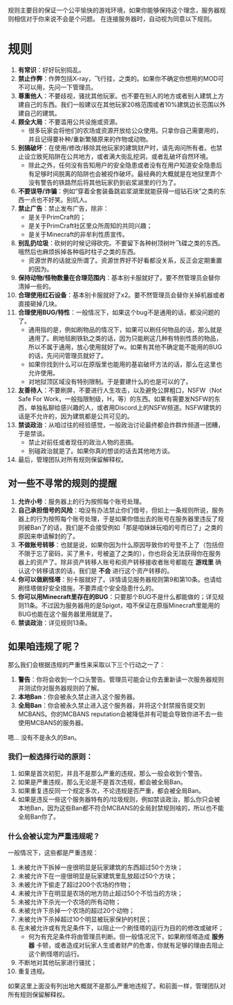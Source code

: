 规则主要目的保证一个公平愉快的游戏环境，如果你能够保持这个理念，服务器规则相信对于你来说不会是个问题。
在连接服务器时，自动视为同意以下规则。

# 规则
1. **有常识**：好好玩别捣乱。
2. **禁止作弊**：作弊包括X-ray，飞行挂，之类的。如果你不确定你想用的MOD可不可以用，先问一下管理员。
3. **尊重他人**：不要歧视，骚扰其他玩家。也不要在别人的地方或者别人建筑上方建自己的东西。我们一般建议在其他玩家20格范围或者10%建筑边长范围以外建自己的建筑。
4. **顾全大局**：不要滥用公共设施或资源。
    - 很多玩家会将他们的农场或资源开放给公众使用。只拿你自己需要用的，并且记得要补种/重新繁殖原来的作物或动物。
5. **别搞破坏**：在使用/修改/移除其他玩家的建筑财产时，请先询问所有者。也禁止设立致死陷阱在公共地方，或者满大街乱挖洞，或者乱破坏自然环境。
    - 除此之外，任何没有告知用户的安全隐患或者没有在用户知道安全隐患后有足够时间脱离的陷阱也会被视作破坏。最经典的大概就是在地狱里弄个没有警告的铁路然后将其他玩家扔到岩浆湖里的行为了。
6. **不要误导/诈骗**：例如“穿着全套装备跳岩浆湖里就能获得一组钻石块”之类的东西一点也不好笑。别坑人。
7. **禁止广告**：禁止发布广告，除非：
    - 是关于PrimCraft的；
    - 是关于PrimCraft社区里众所周知的共同兴趣；
    - 是关于Minecraft的非牟利性质宣传。
8. **别乱扔垃圾**：砍树的时候记得砍完。不要留下各种树顶树叶飞碟之类的东西。哦然后也麻烦拆掉各种临时柱子之类的东西。
    - 资源世界的话就没所谓了。资源世界好不好看都没关系，反正会定期重置的因为。
9. **保持动物/怪物数量在合理范围内**：基本别卡服就好了。要不然管理员会替你清掉一些的。
10. **合理使用红石设备**：基本别卡服就好了x2。要不然管理员会替你关掉机器或者直接砸掉几块。
11. **合理使用BUG/特性**：一般情况下，如果这个bug不是通用的话，都没问题的了。
    - 通用指的是，例如刷物品的情况下，如果可以刷任何物品的话，那么就是通用了。刷地毯刷铁轨之类的话，因为只能刷这几种有特别性质的物品，所以不属于通用，放心使用就好了w。如果有其他不确定能不能用的BUG的话，先问问管理员就好了。
    - 如果你找到什么可以在原版里也能用的基岩破坏方法的话，那么在这里也允许使用。
    - 对地狱顶区域没有特别限制。于是要建什么的也是可以的了。
12. **友善待人**：不要刷屏，不要进行人生攻击，以及避免公屏粗口，NSFW（Not Safe For Work，一般指限制级，H，等）的东西。如果有需要发NSFW的东西，单独私聊给感兴趣的人，或者用Discord上的NSFW频道。NSFW建筑的话是不允许的，因为建筑都是公共可见的。
13. **禁谈政治**：从咱过往的经验感觉，一般政治讨论最终都会炸群炸频道一团糟，于是禁谈。
    - 禁止对前任或者现任的政治人物的恶搞。
    - 别碰政治就是了。如果你真的想谈的话去其他地方谈。
14. 最后，管理团队对所有规则保留解释权。

## 对一些不寻常的规则的提醒
1. **允许小号**：服务器上的行为按照每个账号处理。
2. **自己承担借号的风险**：咱没有办法禁止你们借号，但如上一条规则所说，服务器上的行为按照每个账号处理，于是如果你借出去的账号在服务器里违反了规则被Ban了的话，我们是不会接受例如「那是咱妹妹玩咱的号而已了」之类的原因来申请解封的了。
3. **不做账号转移**：也就是说，如果你因为什么原因导致你的号登不上了（包括但不限于忘了密码，买了黑卡，号被盗了之类的），你也将会无法获得你在服务器上的资产了。除非资产转移人账号和资产转移接收者账号都能在 **游戏里** 确认这个转移请求的话，我们是 **不会** 进行这个资产转移的。
4. **你可以做刷怪塔**：别卡服就好了。详情请见服务器规则第9和第10条。也请给刷怪塔做好安全措施，不要弄成个安全隐患什么的。
5. **你可以用Minecraft里存在的BUG**：只要那个BUG不是什么都能做的；详见规则11条。不过因为服务器用的是Spigot，咱不保证在原版Minecraft里能用的BUG也能在这个服务器里用就是了。
6. **禁谈政治**：详见规则13条。

## 如果咱违规了呢？

那么我们会根据违规的严重性来采取以下三个行动之一了：
1. **警告**：你将会收到一个口头警告。管理员可能会让你去重新读一次服务器规则并测试你对服务器规则的了解。
2. **本地Ban**：你会被永久禁止进入这个服务器。
3. **全局Ban**：你会被永久禁止进入这个服务器，并将这个封禁报告提交到MCBANS。你的MCBANS reputation会被降低并有可能会导致你进不去一些使用MCBANS的服务器。

嗯... 没有不是永久的Ban。

### 我们一般选择行动的原则：
1. 如果是首次初犯，并且不是那么严重的违规，那么一般会收到个警告。
2. 如果是严重违规，那么无论是不是首次违规，都会被全局Ban。
3. 如果重复违反同一个规定多次，不论违规是否严重，都会被全局Ban。
4. 如果是违反一些这个服务器特有的/垃圾规则，例如禁谈政治，那么你只会被本地Ban，因为这些Ban都不符合MCBANS的全局封禁规则啥的，所以也不能全局Ban你了。

### 什么会被认定为严重违规呢？
一般情况下，这些都是严重违规：
1. 未被允许下拆掉一座很明显是玩家建筑的东西超过50个方块；
2. 未被允许下在一座很明显是玩家建筑里乱放超过50个方块；
3. 未被允许下偷走了超过200个农场的作物；
4. 未被允许下在明显是农场的地方防止超过50个不恰当的方块；
5. 未被允许下杀光一个农场的所有动物；
6. 未被允许下杀掉一个农场的超过20个动物；
7. 未被允许下杀掉超过10个明显被玩家保护的村民；
8. 在未被允许或有充足条件下，以阻止一个刷怪塔的运行为目的的修改或破坏；
    - 何为有充足条件将由管理员判断。但一般情况况下，如果刷怪塔造成 **服务器** 卡顿，或者造成对玩家人生或者财产的危害，你就有足够的理由去阻止这个刷怪塔的运行。
9. 不断地对其他玩家进行骚扰；
10. 重复违规。

如果这里上面没有列出地大概就不是那么严重地违规了。和前面一样，管理团队对所有规则保留解释权。